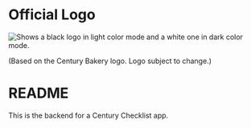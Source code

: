 # Official Logo

<picture>
  <source media="(prefers-color-scheme: dark)" srcset="https://i.imgur.com/izkWI9p.png">
  <source media="(prefers-color-scheme: light)" srcset="https://i.imgur.com/X9Pv5TJ.png">
  <img alt="Shows a black logo in light color mode and a white one in dark color mode." src="https://i.imgur.com/X9Pv5TJ.png">
</picture>

(Based on the Century Bakery logo. Logo subject to change.)

# README

This is the backend for a Century Checklist app.